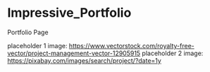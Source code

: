 # Impressive_Portfolio
Portfolio Page

placeholder 1 image: https://www.vectorstock.com/royalty-free-vector/project-management-vector-12905915 
placeholder 2 image: https://pixabay.com/images/search/project/?date=1y 